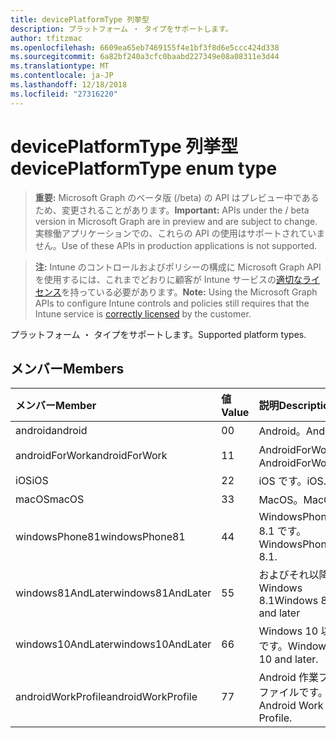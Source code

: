 ```yaml
---
title: devicePlatformType 列挙型
description: プラットフォーム ・ タイプをサポートします。
author: tfitzmac
ms.openlocfilehash: 6609ea65eb7469155f4e1bf3f8d6e5ccc424d338
ms.sourcegitcommit: 6a82bf240a3cfc0baabd227349e08a08311e3d44
ms.translationtype: MT
ms.contentlocale: ja-JP
ms.lasthandoff: 12/18/2018
ms.locfileid: "27316220"
---
```

# <a name="deviceplatformtype-enum-type"></a><span data-ttu-id="23318-103">devicePlatformType 列挙型</span><span class="sxs-lookup"><span data-stu-id="23318-103">devicePlatformType enum type</span></span>

> <span data-ttu-id="23318-104">**重要:** Microsoft Graph のベータ版 (/beta) の API はプレビュー中であるため、変更されることがあります。</span><span class="sxs-lookup"><span data-stu-id="23318-104">**Important:** APIs under the / beta version in Microsoft Graph are in preview and are subject to change.</span></span> <span data-ttu-id="23318-105">実稼働アプリケーションでの、これらの API の使用はサポートされていません。</span><span class="sxs-lookup"><span data-stu-id="23318-105">Use of these APIs in production applications is not supported.</span></span>

> <span data-ttu-id="23318-106">**注:** Intune のコントロールおよびポリシーの構成に Microsoft Graph API を使用するには、これまでどおりに顧客が Intune サービスの[適切なライセンス](https://go.microsoft.com/fwlink/?linkid=839381)を持っている必要があります。</span><span class="sxs-lookup"><span data-stu-id="23318-106">**Note:** Using the Microsoft Graph APIs to configure Intune controls and policies still requires that the Intune service is [correctly licensed](https://go.microsoft.com/fwlink/?linkid=839381) by the customer.</span></span>

<span data-ttu-id="23318-107">プラットフォーム ・ タイプをサポートします。</span><span class="sxs-lookup"><span data-stu-id="23318-107">Supported platform types.</span></span>
## <a name="members"></a><span data-ttu-id="23318-108">メンバー</span><span class="sxs-lookup"><span data-stu-id="23318-108">Members</span></span>
|<span data-ttu-id="23318-109">メンバー</span><span class="sxs-lookup"><span data-stu-id="23318-109">Member</span></span>|<span data-ttu-id="23318-110">値</span><span class="sxs-lookup"><span data-stu-id="23318-110">Value</span></span>|<span data-ttu-id="23318-111">説明</span><span class="sxs-lookup"><span data-stu-id="23318-111">Description</span></span>|
|:---|:---|:---|
|<span data-ttu-id="23318-112">android</span><span class="sxs-lookup"><span data-stu-id="23318-112">android</span></span>|<span data-ttu-id="23318-113">0</span><span class="sxs-lookup"><span data-stu-id="23318-113">0</span></span>|<span data-ttu-id="23318-114">Android。</span><span class="sxs-lookup"><span data-stu-id="23318-114">Android.</span></span>|
|<span data-ttu-id="23318-115">androidForWork</span><span class="sxs-lookup"><span data-stu-id="23318-115">androidForWork</span></span>|<span data-ttu-id="23318-116">1</span><span class="sxs-lookup"><span data-stu-id="23318-116">1</span></span>|<span data-ttu-id="23318-117">AndroidForWork。</span><span class="sxs-lookup"><span data-stu-id="23318-117">AndroidForWork.</span></span>|
|<span data-ttu-id="23318-118">iOS</span><span class="sxs-lookup"><span data-stu-id="23318-118">iOS</span></span>|<span data-ttu-id="23318-119">2</span><span class="sxs-lookup"><span data-stu-id="23318-119">2</span></span>|<span data-ttu-id="23318-120">iOS です。</span><span class="sxs-lookup"><span data-stu-id="23318-120">iOS.</span></span>|
|<span data-ttu-id="23318-121">macOS</span><span class="sxs-lookup"><span data-stu-id="23318-121">macOS</span></span>|<span data-ttu-id="23318-122">3</span><span class="sxs-lookup"><span data-stu-id="23318-122">3</span></span>|<span data-ttu-id="23318-123">MacOS。</span><span class="sxs-lookup"><span data-stu-id="23318-123">MacOS.</span></span>|
|<span data-ttu-id="23318-124">windowsPhone81</span><span class="sxs-lookup"><span data-stu-id="23318-124">windowsPhone81</span></span>|<span data-ttu-id="23318-125">4</span><span class="sxs-lookup"><span data-stu-id="23318-125">4</span></span>|<span data-ttu-id="23318-126">WindowsPhone 8.1 です。</span><span class="sxs-lookup"><span data-stu-id="23318-126">WindowsPhone 8.1.</span></span>|
|<span data-ttu-id="23318-127">windows81AndLater</span><span class="sxs-lookup"><span data-stu-id="23318-127">windows81AndLater</span></span>|<span data-ttu-id="23318-128">5</span><span class="sxs-lookup"><span data-stu-id="23318-128">5</span></span>|<span data-ttu-id="23318-129">およびそれ以降の Windows 8.1</span><span class="sxs-lookup"><span data-stu-id="23318-129">Windows 8.1 and later</span></span>|
|<span data-ttu-id="23318-130">windows10AndLater</span><span class="sxs-lookup"><span data-stu-id="23318-130">windows10AndLater</span></span>|<span data-ttu-id="23318-131">6</span><span class="sxs-lookup"><span data-stu-id="23318-131">6</span></span>|<span data-ttu-id="23318-132">Windows 10 以降です。</span><span class="sxs-lookup"><span data-stu-id="23318-132">Windows 10 and later.</span></span>|
|<span data-ttu-id="23318-133">androidWorkProfile</span><span class="sxs-lookup"><span data-stu-id="23318-133">androidWorkProfile</span></span>|<span data-ttu-id="23318-134">7</span><span class="sxs-lookup"><span data-stu-id="23318-134">7</span></span>|<span data-ttu-id="23318-135">Android 作業プロファイルです。</span><span class="sxs-lookup"><span data-stu-id="23318-135">Android Work Profile.</span></span>|





